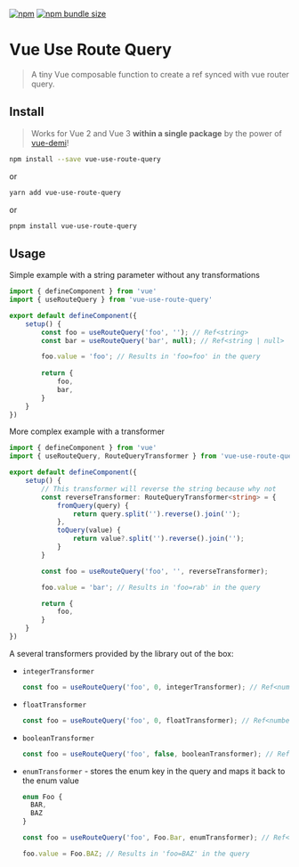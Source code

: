 [![npm](https://img.shields.io/npm/v/vue-use-route-query?style=for-the-badge)](https://www.npmjs.com/package/vue-use-route-query)
[![npm bundle size](https://img.shields.io/bundlephobia/minzip/vue-use-route-query?style=for-the-badge)](https://bundlephobia.com/result?p=vue-use-route-query)

# Vue Use Route Query

> A tiny Vue composable function to create a ref synced with vue router query.

## Install
> Works for Vue 2 and Vue 3 **within a single package** by the power of [vue-demi](https://github.com/vueuse/vue-demi)!

```sh
npm install --save vue-use-route-query
```

or

```sh
yarn add vue-use-route-query
```

or

```sh
pnpm install vue-use-route-query
```

## Usage

Simple example with a string parameter without any transformations

```ts
import { defineComponent } from 'vue'
import { useRouteQuery } from 'vue-use-route-query'

export default defineComponent({
    setup() {
        const foo = useRouteQuery('foo', ''); // Ref<string>
        const bar = useRouteQuery('bar', null); // Ref<string | null>

        foo.value = 'foo'; // Results in 'foo=foo' in the query
      
        return {
            foo,
            bar,
        }
    }
})
```

More complex example with a transformer

```ts
import { defineComponent } from 'vue'
import { useRouteQuery, RouteQueryTransformer } from 'vue-use-route-query'

export default defineComponent({
    setup() {
        // This transformer will reverse the string because why not
        const reverseTransformer: RouteQueryTransformer<string> = {
            fromQuery(query) {
                return query.split('').reverse().join('');
            },
            toQuery(value) {
                return value?.split('').reverse().join('');
            }
        }

        const foo = useRouteQuery('foo', '', reverseTransformer);

        foo.value = 'bar'; // Results in 'foo=rab' in the query

        return {
            foo,
        }
    }
})
```

A several transformers provided by the library out of the box:

* `integerTransformer`
    ```js
  const foo = useRouteQuery('foo', 0, integerTransformer); // Ref<number>
    ```
* `floatTransformer`
  ```js
  const foo = useRouteQuery('foo', 0, floatTransformer); // Ref<number>
  ```
* `booleanTransformer`
  ```js
  const foo = useRouteQuery('foo', false, booleanTransformer); // Ref<boolean>
  ```
* `enumTransformer` - stores the enum key in the query and maps it back to the enum value
  ```ts
  enum Foo {
    BAR,
    BAZ
  }
  
  const foo = useRouteQuery('foo', Foo.Bar, enumTransformer); // Ref<Foo>
  
  foo.value = Foo.BAZ; // Results in 'foo=BAZ' in the query
  ```
